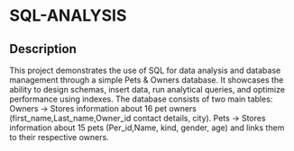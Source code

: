 # SQL-ANALYSIS
## Description
This project demonstrates the use of SQL for data analysis and database management through a simple Pets &amp; Owners database. It showcases the ability to design schemas, insert data, run analytical queries, and optimize performance using indexes.
The database consists of two main tables:
Owners → Stores information about 16 pet owners (first_name,Last_name,Owner_id contact details, city).
Pets → Stores information about 15 pets (Per_id,Name, kind, gender, age) and links them to their respective owners.

